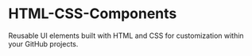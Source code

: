 # HTML-CSS-Components
Reusable UI elements built with HTML and CSS for customization within your GitHub projects.
